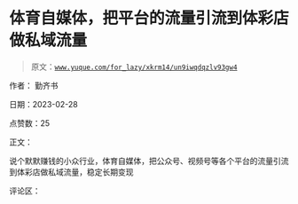 # 体育自媒体，把平台的流量引流到体彩店做私域流量

> 原文：[`www.yuque.com/for_lazy/xkrm14/un9iwqdqzlv93gw4`](https://www.yuque.com/for_lazy/xkrm14/un9iwqdqzlv93gw4)



作者： 勤齐书 

日期：2023-02-28 

点赞数：25 

正文： 

说个默默赚钱的小众行业，体育自媒体，把公众号、视频号等各个平台的流量引流到体彩店做私域流量，稳定长期变现 

评论区： 

